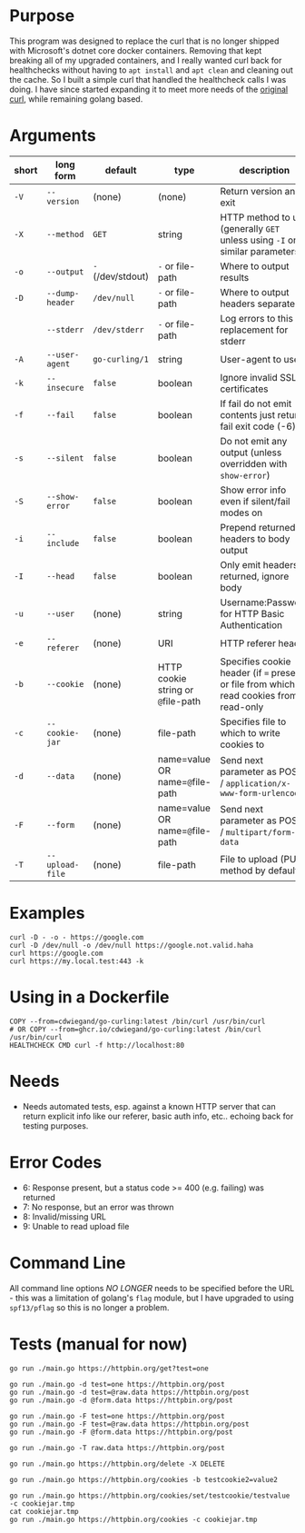 # Purpose
This program was designed to replace the curl that is no longer shipped with Microsoft's dotnet core docker containers. Removing that kept breaking all of my upgraded containers, and I really wanted curl back for healthchecks without having to `apt install` and `apt clean` and cleaning out the cache. So I built a simple curl that handled the healthcheck calls I was doing. I have since started expanding it to meet more needs of the [original curl](https://curl.se/), while remaining golang based.

# Arguments
| short | long form | default | type | description |
| -- | -- | -- | -- | -- |
| `-V` | `--version` | (none) | (none) | Return version and exit |
| `-X` | `--method` | `GET` | string | HTTP method to use (generally `GET` unless using `-I` or similar parameters) |
| `-o` | `--output` | `-` (/dev/stdout) | `-` or file-path | Where to output results |
| `-D` | `--dump-header` | `/dev/null` | `-` or file-path | Where to output headers separately |
|  | `--stderr` | `/dev/stderr` | `-` or file-path | Log errors to this replacement for stderr |
| `-A` | `--user-agent` | `go-curling/1` | string | User-agent to use |
| `-k` | `--insecure` | `false` | boolean | Ignore invalid SSL certificates |
| `-f` | `--fail` | `false` | boolean | If fail do not emit contents just return fail exit code (-6) |
| `-s` | `--silent` | `false` | boolean | Do not emit any output (unless overridden with `show-error`) |
| `-S` | `--show-error` | `false` | boolean | Show error info even if silent/fail modes on |
| `-i` | `--include` | `false` | boolean | Prepend returned headers to body output |
| `-I` | `--head` | `false` | boolean | Only emit headers returned, ignore body |
| `-u` | `--user` | (none) | string | Username:Password for HTTP Basic Authentication |
| `-e` | `--referer` | (none) | URI | HTTP referer header |
| `-b` | `--cookie` | (none) | HTTP cookie string or `@`file-path | Specifies cookie header (if `=` present) or file from which to read cookies from, read-only |
| `-c` | `--cookie-jar` | (none) | file-path | Specifies file to which to write cookies to |
| `-d` | `--data` | (none) | name=value OR name=`@`file-path | Send next parameter as POST / `application/x-www-form-urlencoded` |
| `-F` | `--form` | (none) | name=value OR name=`@`file-path |Send next parameter as POST / `multipart/form-data` |
| `-T` | `--upload-file` | (none) | file-path | File to upload (PUT method by default) |

# Examples

```
curl -D - -o - https://google.com
curl -D /dev/null -o /dev/null https://google.not.valid.haha
curl https://google.com
curl https://my.local.test:443 -k
```

# Using in a Dockerfile
```
COPY --from=cdwiegand/go-curling:latest /bin/curl /usr/bin/curl
# OR COPY --from=ghcr.io/cdwiegand/go-curling:latest /bin/curl /usr/bin/curl
HEALTHCHECK CMD curl -f http://localhost:80
```

# Needs
- Needs automated tests, esp. against a known HTTP server that can return explicit info like our referer, basic auth info, etc.. echoing back for testing purposes.

# Error Codes
- 6: Response present, but a status code >= 400 (e.g. failing) was returned
- 7: No response, but an error was thrown
- 8: Invalid/missing URL
- 9: Unable to read upload file

# Command Line 
All command line options *NO LONGER* needs to be specified before the URL - this was a limitation of golang's `flag` module, but I have upgraded to using `spf13/pflag` so this is no longer a problem.

# Tests (manual for now)
```
go run ./main.go https://httpbin.org/get?test=one

go run ./main.go -d test=one https://httpbin.org/post
go run ./main.go -d test=@raw.data https://httpbin.org/post
go run ./main.go -d @form.data https://httpbin.org/post

go run ./main.go -F test=one https://httpbin.org/post
go run ./main.go -F test=@raw.data https://httpbin.org/post
go run ./main.go -F @form.data https://httpbin.org/post

go run ./main.go -T raw.data https://httpbin.org/post

go run ./main.go https://httpbin.org/delete -X DELETE

go run ./main.go https://httpbin.org/cookies -b testcookie2=value2

go run ./main.go https://httpbin.org/cookies/set/testcookie/testvalue -c cookiejar.tmp
cat cookiejar.tmp
go run ./main.go https://httpbin.org/cookies -c cookiejar.tmp
```